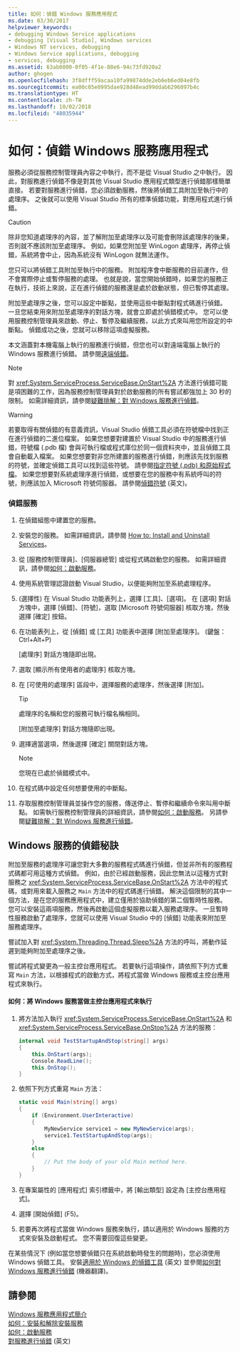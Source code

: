 ```yaml
---
title: 如何：偵錯 Windows 服務應用程式
ms.date: 03/30/2017
helpviewer_keywords:
- debugging Windows Service applications
- debugging [Visual Studio], Windows services
- Windows NT services, debugging
- Windows Service applications, debugging
- services, debugging
ms.assetid: 63ab0800-0f05-4f1e-88e6-94c73fd920a2
author: ghogen
ms.openlocfilehash: 3f8dfff59acaa10fa99874dde2eb6eb6ed04e8fb
ms.sourcegitcommit: ea00c05e0995dae928d48ead99ddab6296097b4c
ms.translationtype: HT
ms.contentlocale: zh-TW
ms.lasthandoff: 10/02/2018
ms.locfileid: "48035944"
---
```

# <a name="how-to-debug-windows-service-applications"></a>如何：偵錯 Windows 服務應用程式
服務必須從服務控制管理員內容之中執行，而不是從 Visual Studio 之中執行。 因此，對服務進行偵錯不像是對其他 Visual Studio 應用程式類型進行偵錯那樣簡單直接。 若要對服務進行偵錯，您必須啟動服務，然後將偵錯工具附加至執行中的處理序。 之後就可以使用 Visual Studio 所有的標準偵錯功能，對應用程式進行偵錯。  
  
> [!CAUTION]
>  除非您知道處理序的內容，並了解附加至處理序以及可能會刪除該處理序的後果，否則就不應該附加至處理序。 例如，如果您附加至 WinLogon 處理序，再停止偵錯，系統將會中止，因為系統沒有 WinLogon 就無法運作。  
  
 您只可以將偵錯工具附加至執行中的服務。 附加程序會中斷服務的目前運作，但不會實際停止或暫停服務的處理。 也就是說，當您開始偵錯時，如果您的服務正在執行，技術上來說，正在進行偵錯的服務還是處於啟動狀態，但已暫停其處理。  
  
 附加至處理序之後，您可以設定中斷點，並使用這些中斷點對程式碼進行偵錯。 一旦您結束用來附加至處理序的對話方塊，就會立即處於偵錯模式中。 您可以使用服務控制管理員來啟動、停止、暫停及繼續服務，以此方式來叫用您所設定的中斷點。 偵錯成功之後，您就可以移除這項虛擬服務。  
  
 本文涵蓋對本機電腦上執行的服務進行偵錯，但您也可以對遠端電腦上執行的 Windows 服務進行偵錯。 請參閱[遠端偵錯](/visualstudio/debugger/debug-installed-app-package)。  
  
> [!NOTE]
>  對 <xref:System.ServiceProcess.ServiceBase.OnStart%2A> 方法進行偵錯可能是項困難的工作，因為服務控制管理員對於啟動服務的所有嘗試都強加上 30 秒的限制。 如需詳細資訊，請參閱[疑難排解：對 Windows 服務進行偵錯](../../../docs/framework/windows-services/troubleshooting-debugging-windows-services.md)。  
  
> [!WARNING]
>  若要取得有關偵錯的有意義資訊，Visual Studio 偵錯工具必須在符號檔中找到正在進行偵錯的二進位檔案。 如果您想要對建置於 Visual Studio 中的服務進行偵錯，符號檔 (.pdb 檔) 會與可執行檔或程式庫位於同一個資料夾中，並且偵錯工具會自動載入檔案。 如果您想要對非您所建置的服務進行偵錯，則應該先找到服務的符號，並確定偵錯工具可以找到這些符號。 請參閱[指定符號 (.pdb) 和原始程式檔](https://msdn.microsoft.com/library/1105e169-5272-4e7c-b3e7-cda1b7798a6b)。 如果您想要對系統處理序進行偵錯，或想要在您的服務中有系統呼叫的符號，則應該加入 Microsoft 符號伺服器。 請參閱[偵錯符號](/windows/desktop/DxTechArts/debugging-with-symbols) \(英文\)。  
  
### <a name="to-debug-a-service"></a>偵錯服務  
  
1.  在偵錯組態中建置您的服務。  
  
2.  安裝您的服務。 如需詳細資訊，請參閱 [How to: Install and Uninstall Services](../../../docs/framework/windows-services/how-to-install-and-uninstall-services.md)。  
  
3.  從 [服務控制管理員]、[伺服器總管] 或從程式碼啟動您的服務。 如需詳細資訊，請參閱[如何：啟動服務](../../../docs/framework/windows-services/how-to-start-services.md)。  
  
4.  使用系統管理認證啟動 Visual Studio，以便能夠附加至系統處理程序。  
  
5.  (選擇性) 在 Visual Studio 功能表列上，選擇 [工具]、[選項]。 在 [選項] 對話方塊中，選擇 [偵錯]、[符號]，選取 [Microsoft 符號伺服器] 核取方塊，然後選擇 [確定] 按鈕。  
  
6.  在功能表列上，從 [偵錯] 或 [工具] 功能表中選擇 [附加至處理序]。 (鍵盤：Ctrl+Alt+P)  
  
     [處理序] 對話方塊隨即出現。  
  
7.  選取 [顯示所有使用者的處理序] 核取方塊。  
  
8.  在 [可使用的處理序] 區段中，選擇服務的處理序，然後選擇 [附加]。  
  
    > [!TIP]
    >  處理序的名稱和您的服務可執行檔名稱相同。  
  
     [附加至處理序]  對話方塊隨即出現。  
  
9. 選擇適當選項，然後選擇 [確定] 關閉對話方塊。  
  
    > [!NOTE]
    >  您現在已處於偵錯模式中。  
  
10. 在程式碼中設定任何想要使用的中斷點。  
  
11. 存取服務控制管理員並操作您的服務，傳送停止、暫停和繼續命令來叫用中斷點。 如需執行服務控制管理員的詳細資訊，請參閱[如何：啟動服務](../../../docs/framework/windows-services/how-to-start-services.md)。 另請參閱[疑難排解：對 Windows 服務進行偵錯](../../../docs/framework/windows-services/troubleshooting-debugging-windows-services.md)。  
  
## <a name="debugging-tips-for-windows-services"></a>Windows 服務的偵錯秘訣  
 附加至服務的處理序可讓您對大多數的服務程式碼進行偵錯，但並非所有的服務程式碼都可用這種方式偵錯。 例如，由於已經啟動服務，因此您無法以這種方式對服務之 <xref:System.ServiceProcess.ServiceBase.OnStart%2A> 方法中的程式碼，或對用來載入服務之 `Main` 方法中的程式碼進行偵錯。 解決這個限制的其中一個方法，是在您的服務應用程式中，建立僅用於協助偵錯的第二個暫時性服務。 您可以安裝這兩項服務，然後再啟動這個虛擬服務以載入服務處理序。 一旦暫時性服務啟動了處理序，您就可以使用 Visual Studio 中的 [偵錯] 功能表來附加至服務處理序。  
  
 嘗試加入對 <xref:System.Threading.Thread.Sleep%2A> 方法的呼叫，將動作延遲到能夠附加至處理序之後。  
  
 嘗試將程式變更為一般主控台應用程式。 若要執行這項操作，請依照下列方式重寫 `Main` 方法，以根據程式的啟動方式，將程式當做 Windows 服務或主控台應用程式來執行。  
  
#### <a name="how-to-run-a-windows-service-as-a-console-application"></a>如何：將 Windows 服務當做主控台應用程式來執行  
  
1.  將方法加入執行 <xref:System.ServiceProcess.ServiceBase.OnStart%2A> 和 <xref:System.ServiceProcess.ServiceBase.OnStop%2A> 方法的服務：  
  
    ```csharp  
    internal void TestStartupAndStop(string[] args)  
    {  
        this.OnStart(args);  
        Console.ReadLine();  
        this.OnStop();  
    }  
    ```  
  
2.  依照下列方式重寫 `Main` 方法：  
  
    ```csharp  
    static void Main(string[] args)  
    {  
        if (Environment.UserInteractive)  
        {  
            MyNewService service1 = new MyNewService(args);  
            service1.TestStartupAndStop(args);  
        }  
        else  
        {  
            // Put the body of your old Main method here.  
        }  
    }
    ```  
  
3.  在專案屬性的 [應用程式] 索引標籤中，將 [輸出類型] 設定為 [主控台應用程式]。  
  
4.  選擇 [開始偵錯] (F5)。  
  
5.  若要再次將程式當做 Windows 服務來執行，請以適用於 Windows 服務的方式來安裝及啟動程式。 您不需要回復這些變更。  
  
 在某些情況下 (例如當您想要偵錯只在系統啟動時發生的問題時)，您必須使用 Windows 偵錯工具。 安裝[適用於 Windows 的偵錯工具](https://msdn.microsoft.com/windows/hardware/hh852365) \(英文\) 並參閱[如何對 Windows 服務進行偵錯](https://support.microsoft.com/kb/824344) \(機器翻譯\)。  
  
## <a name="see-also"></a>請參閱  
 [Windows 服務應用程式簡介](../../../docs/framework/windows-services/introduction-to-windows-service-applications.md)  
 [如何：安裝和解除安裝服務](../../../docs/framework/windows-services/how-to-install-and-uninstall-services.md)  
 [如何：啟動服務](../../../docs/framework/windows-services/how-to-start-services.md)  
 [對服務進行偵錯](/windows/desktop/Services/debugging-a-service) \(英文\)
